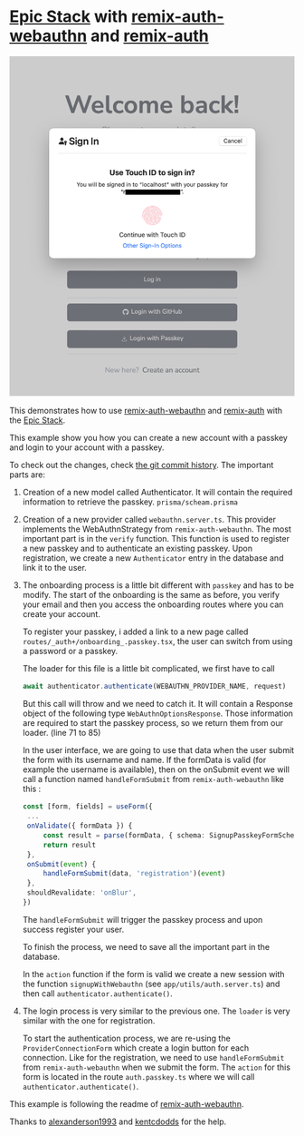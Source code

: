# [Epic Stack](https://github.com/epicweb-dev/epic-stack) with [remix-auth-webauthn](https://github.com/alexanderson1993/remix-auth-webauthn) and [remix-auth](https://github.com/sergiodxa/remix-auth)

<img width="1286" alt="Screenshot epic stack with passkey" src="passkey.png">

This demonstrates how to use
[remix-auth-webauthn](https://github.com/alexanderson1993/remix-auth-webauthn)
and [remix-auth](https://github.com/sergiodxa/remix-auth) with the
[Epic Stack](https://github.com/epicweb-dev/epic-stack).

This example show you how you can create a new account with a passkey and login
to your account with a passkey.

To check out the changes, check [the git commit history](). The important parts
are:

1. Creation of a new model called Authenticator. It will contain the required
   information to retrieve the passkey. `prisma/scheam.prisma`

2. Creation of a new provider called `webauthn.server.ts`. This provider
   implements the WebAuthnStrategy from `remix-auth-webauthn`. The most
   important part is in the `verify` function. This function is used to register
   a new passkey and to authenticate an existing passkey. Upon registration, we
   create a new `Authenticator` entry in the database and link it to the user.

3. The onboarding process is a little bit different with `passkey` and has to be
   modify. The start of the onboarding is the same as before, you verify your
   email and then you access the onboarding routes where you can create your
   account.

   To register your passkey, i added a link to a new page called
   `routes/_auth+/onboarding_.passkey.tsx`, the user can switch from using a
   password or a passkey.

   The loader for this file is a little bit complicated, we first have to call

   ```ts
   await authenticator.authenticate(WEBAUTHN_PROVIDER_NAME, request)
   ```

   But this call will throw and we need to catch it. It will contain a Response
   object of the following type `WebAuthnOptionsResponse`. Those information are
   required to start the passkey process, so we return them from our loader.
   (line 71 to 85)

   In the user interface, we are going to use that data when the user submit the
   form with its username and name. If the formData is valid (for example the
   username is available), then on the onSubmit event we will call a function
   named `handleFormSubmit` from `remix-auth-webauthn` like this :

   ```ts
   const [form, fields] = useForm({
   	...
   	onValidate({ formData }) {
   		const result = parse(formData, { schema: SignupPasskeyFormSchema })
   		return result
   	},
   	onSubmit(event) {
   		handleFormSubmit(data, 'registration')(event)
   	},
   	shouldRevalidate: 'onBlur',
   })
   ```

   The `handleFormSubmit` will trigger the passkey process and upon success
   register your user.

   To finish the process, we need to save all the important part in the
   database.

   In the `action` function if the form is valid we create a new session with
   the function `signupWithWebauthn` (see `app/utils/auth.server.ts`) and then
   call `authenticator.authenticate()`.

4. The login process is very similar to the previous one. The `loader` is very
   similar with the one for registration.

   To start the authentication process, we are re-using the
   `ProviderConnectionForm` which create a login button for each connection.
   Like for the registration, we need to use `handleFormSubmit` from
   `remix-auth-webauthn` when we submit the form. The `action` for this form is
   located in the route `auth.passkey.ts` where we will call
   `authenticator.authenticate()`.

This example is following the readme of
[remix-auth-webauthn](https://github.com/alexanderson1993/remix-auth-webauthn).

Thanks to [alexanderson1993](https://github.com/alexanderson1993) and
[kentcdodds](https://github.com/kentcdodds) for the help.
